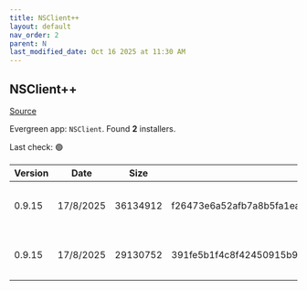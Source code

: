 ```yaml
---
title: NSClient++
layout: default
nav_order: 2
parent: N
last_modified_date: Oct 16 2025 at 11:30 AM
---
```


## NSClient++

[Source](https://nsclient.org)

Evergreen app: `NSClient`. Found **2** installers.

Last check: 🟢

| Version | Date      | Size     | Sha256                                                           | Architecture | InstallerType | Type | URI                                                                                                                                                            |
| ------- | --------- | -------- | ---------------------------------------------------------------- | ------------ | ------------- | ---- | -------------------------------------------------------------------------------------------------------------------------------------------------------------- |
| 0.9.15  | 17/8/2025 | 36134912 | f26473e6a52afb7a8b5fa1ea099b2eb39eb57e57ca7d3547c0bf29334638cbe1 | x64          | Default       | msi  | [https://github.com/mickem/nscp/releases/download/0.9.15/NSCP-0.9.15-x64.msi](https://github.com/mickem/nscp/releases/download/0.9.15/NSCP-0.9.15-x64.msi)     |
| 0.9.15  | 17/8/2025 | 29130752 | 391fe5b1f4c8f42450915b9452e73f0318b8dcb54a8b038081914c8ad79ef445 | x86          | Default       | msi  | [https://github.com/mickem/nscp/releases/download/0.9.15/NSCP-0.9.15-Win32.msi](https://github.com/mickem/nscp/releases/download/0.9.15/NSCP-0.9.15-Win32.msi) |
